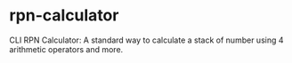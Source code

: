 # rpn-calculator
CLI RPN Calculator:  A standard way to calculate a stack of number using 4 arithmetic operators and more.
